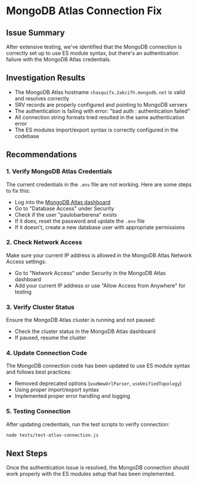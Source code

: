 # MongoDB Atlas Connection Fix

## Issue Summary

After extensive testing, we've identified that the MongoDB connection is correctly set up to use ES module syntax, but there's an authentication failure with the MongoDB Atlas credentials.

## Investigation Results

- The MongoDB Atlas hostname `chasquifx.2akcifh.mongodb.net` is valid and resolves correctly
- SRV records are properly configured and pointing to MongoDB servers
- The authentication is failing with error: "bad auth : authentication failed"
- All connection string formats tried resulted in the same authentication error
- The ES modules import/export syntax is correctly configured in the codebase

## Recommendations

### 1. Verify MongoDB Atlas Credentials

The current credentials in the `.env` file are not working. Here are some steps to fix this:

- Log into the [MongoDB Atlas dashboard](https://cloud.mongodb.com)
- Go to "Database Access" under Security
- Check if the user "paulobarberena" exists
- If it does, reset the password and update the `.env` file
- If it doesn't, create a new database user with appropriate permissions

### 2. Check Network Access

Make sure your current IP address is allowed in the MongoDB Atlas Network Access settings:

- Go to "Network Access" under Security in the MongoDB Atlas dashboard
- Add your current IP address or use "Allow Access from Anywhere" for testing

### 3. Verify Cluster Status

Ensure the MongoDB Atlas cluster is running and not paused:

- Check the cluster status in the MongoDB Atlas dashboard
- If paused, resume the cluster

### 4. Update Connection Code

The MongoDB connection code has been updated to use ES module syntax and follows best practices:

- Removed deprecated options (`useNewUrlParser`, `useUnifiedTopology`)
- Using proper import/export syntax
- Implemented proper error handling and logging

### 5. Testing Connection

After updating credentials, run the test scripts to verify connection:

```bash
node tests/test-atlas-connection.js
```

## Next Steps

Once the authentication issue is resolved, the MongoDB connection should work properly with the ES modules setup that has been implemented.
